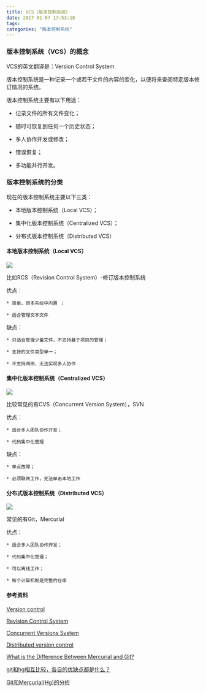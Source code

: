 ```yaml
---
title: VCS（版本控制系统）
date: 2017-01-07 17:53:18
tags:
categories: "版本控制系统"
---
```


### 版本控制系统（VCS）的概念

VCS的英文翻译是：Version Control System

版本控制系统是一种记录一个或若干文件的内容的变化，以便将来查阅特定版本修订情况的系统。

版本控制系统主要有以下用途：

  * 记录文件的所有文件变化；

  * 随时可恢复到任何一个历史状态；

  * 多人协作开发或修改；

  * 错误恢复；

  * 多功能并行开发。


### 版本控制系统的分类

现在的版本控制系统主要以下三类：

  * 本地版本控制系统（Local VCS）；

  * 集中化版本控制系统（Centralized VCS）；

  * 分布式版本控制系统（Distributed VCS）

<!--more-->

#### 本地版本控制系统（Local VCS）

![](/images/categories/vcs/lvcs.png)

比如RCS（Revision Control System）-修订版本控制系统

优点：

    * 简单，很多系统中内置 ；

    * 适合管理文本文件

缺点：

    * 只适合管理少量文件，不支持基于项目的管理；

    * 支持的文件类型单一；

    * 不支持网络，无法实现多人协作


#### 集中化版本控制系统（Centralized VCS）

![](/images/categories/vcs/cvcs.png)

比较常见的有CVS（Concurrent Version System），SVN

优点：

    * 适合多人团队协作开发；

    * 代码集中化管理

缺点：

    * 单点故障；

    * 必须联网工作，无法单击本地工作

#### 分布式版本控制系统（Distributed VCS）

![](/images/categories/vcs/dvcs.png)

常见的有Git，Mercurial

优点：

    * 适合多人团队协作开发；

    * 代码集中化管理；

    * 可以离线工作；

    * 每个计算机都是完整的仓库

#### 参考资料

[Version control](https://en.wikipedia.org/wiki/Version_control)

[Revision Control System](https://en.wikipedia.org/wiki/Revision_Control_System)

[Concurrent Versions System](https://en.wikipedia.org/wiki/Concurrent_Versions_System)

[Distributed version control](https://en.wikipedia.org/wiki/Distributed_version_control)

[What is the Difference Between Mercurial and Git?](http://stackoverflow.com/questions/35837/what-is-the-difference-between-mercurial-and-git)

[git和hg相互比较，各自的优缺点都是什么？](https://www.zhihu.com/question/21905835)

[Git和Mercurial(Hg)的分析](http://article.yeeyan.org/view/243154/211055)
